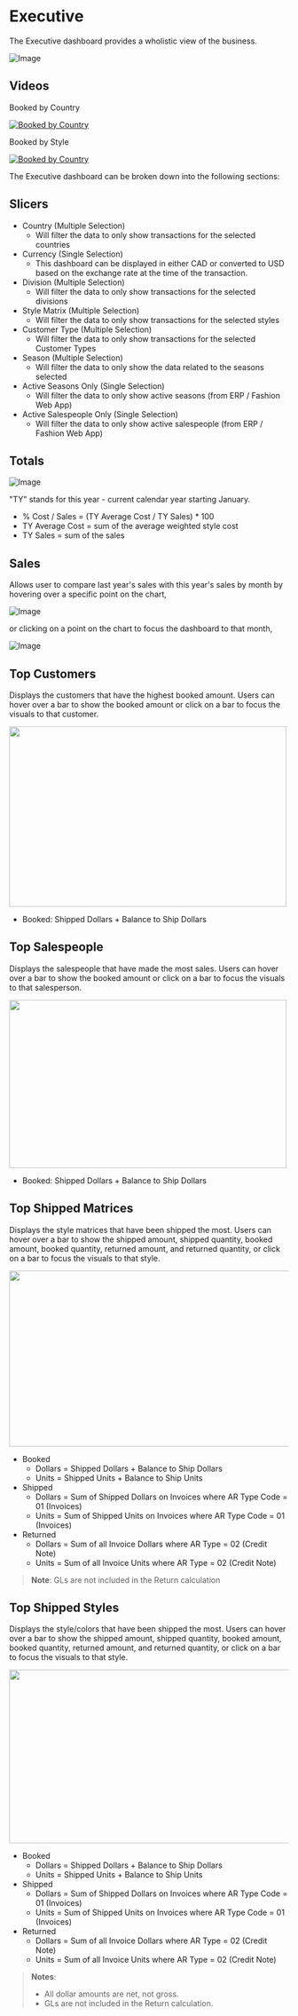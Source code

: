 <!-- markdownlint-disable MD033 -->

# Executive

The Executive dashboard provides a wholistic view of the business.

![Image](../assets/img/executive-1510x796px.gif)

## Videos

Booked by Country

[![Booked by Country](https://img.youtube.com/vi/5OdhTVr7onQ/0.jpg)](https://www.youtube.com/watch?v=5OdhTVr7onQ)

Booked by Style

[![Booked by Country](https://img.youtube.com/vi/FZlZAoufXkM/0.jpg)](https://www.youtube.com/watch?v=FZlZAoufXkM)

The Executive dashboard can be broken down into the following sections:

## Slicers

* Country (Multiple Selection)
  * Will filter the data to only show transactions for the selected countries
* Currency (Single Selection)
  * This dashboard can be displayed in either CAD or converted to USD based on the exchange rate at the time of the transaction.
* Division (Multiple Selection)
  * Will filter the data to only show transactions for the selected divisions
* Style Matrix (Multiple Selection)
  * Will filter the data to only show transactions for the selected styles
* Customer Type (Multiple Selection)
  * Will filter the data to only show transactions for the selected Customer Types
* Season (Multiple Selection)
  * Will filter the data to only show the data related to the seasons selected
* Active Seasons Only (Single Selection)
  * Will filter the data to only show active seasons (from ERP / Fashion Web App)
* Active Salespeople Only (Single Selection)
  * Will filter the data to only show active salespeople (from ERP / Fashion Web App)

## Totals

![Image](../assets/img/executive-totals-500x90px.png)

"TY" stands for this year - current calendar year starting January.

* % Cost / Sales = (TY Average Cost / TY Sales) * 100
* TY Average Cost = sum of the average weighted style cost
* TY Sales = sum of the sales

## Sales

Allows user to compare last year's sales with this year's sales by month by hovering over a specific point on the chart,

![Image](../assets/img/executive-sales-ly-to-ty-484x318px.gif)

 or clicking on a point on the chart to focus the dashboard to that month,

![Image](../assets/img/executive-sales-ly-to-ty-month-selected-1554x516.gif)

## Top Customers

Displays the customers that have the highest booked amount. Users can hover over a bar to show the booked amount or click on a bar to focus the visuals to that customer.

<img src="../assets/img/executive-top-customers.png" width="500" height="325" />

* Booked: Shipped Dollars + Balance to Ship Dollars

## Top Salespeople

Displays the salespeople that have made the most sales. Users can hover over a bar to show the booked amount or click on a bar to focus the visuals to that salesperson.

<img src="../assets/img/executive-top-salespeople.png" width="500" height="303" />

* Booked: Shipped Dollars + Balance to Ship Dollars

## Top Shipped Matrices

Displays the style matrices that have been shipped the most. Users can hover over a bar to show the shipped amount, shipped quantity, booked amount, booked quantity, returned amount, and returned quantity, or click on a bar to focus the visuals to that style.

<img src="../assets/img/executive-top-shipped-matrices.png" width="800" height="317" />

* Booked
  * Dollars = Shipped Dollars + Balance to Ship Dollars
  * Units = Shipped Units + Balance to Ship Units
* Shipped
  * Dollars = Sum of Shipped Dollars on Invoices where AR Type Code = 01 (Invoices)
  * Units = Sum of Shipped Units on Invoices where AR Type Code = 01 (Invoices)
* Returned
  * Dollars = Sum of all Invoice Dollars where AR Type = 02 (Credit Note)
  * Units = Sum of all Invoice Units where AR Type = 02 (Credit Note)

> **Note**: GLs are not included in the Return calculation

## Top Shipped Styles

Displays the style/colors that have been shipped the most. Users can hover over a bar to show the shipped amount, shipped quantity, booked amount, booked quantity, returned amount, and returned quantity, or click on a bar to focus the visuals to that style.

<img src="../assets/img/executive-top-shipped-styles.png" width="800" height="313" />

* Booked
  * Dollars = Shipped Dollars + Balance to Ship Dollars
  * Units = Shipped Units + Balance to Ship Units
* Shipped
  * Dollars = Sum of Shipped Dollars on Invoices where AR Type Code = 01 (Invoices)
  * Units = Sum of Shipped Units on Invoices where AR Type Code = 01 (Invoices)
* Returned 
  * Dollars = Sum of all Invoice Dollars where AR Type = 02 (Credit Note)
  * Units = Sum of all Invoice Units where AR Type = 02 (Credit Note)

> **Notes**:
>
> * All dollar amounts are net, not gross.
> * GLs are not included in the Return calculation.